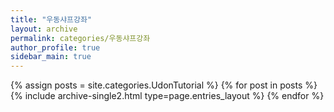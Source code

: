 ```yaml
---
title: "우동샤프강좌"
layout: archive
permalink: categories/우동샤프강좌
author_profile: true
sidebar_main: true
---
```


{% assign posts = site.categories.UdonTutorial %}
{% for post in posts %} {% include archive-single2.html type=page.entries_layout %} {% endfor %}
